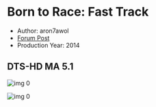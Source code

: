 # Born to Race: Fast Track

* Author: aron7awol
* [Forum Post](https://www.avsforum.com/threads/bass-eq-for-filtered-movies.2995212/post-58062266)
* Production Year: 2014

## DTS-HD MA 5.1

![img 0](https://i.imgur.com/oGfxXFm.jpg)

![img 0](https://i.imgur.com/KeLHXDI.jpg)

